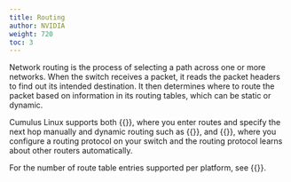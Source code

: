 ```yaml
---
title: Routing
author: NVIDIA
weight: 720
toc: 3
---
```

Network routing is the process of selecting a path across one or more networks. When the switch receives a packet, it reads the packet headers to find out its intended destination. It then determines where to route the packet based on information in its routing tables, which can be static or dynamic.

Cumulus Linux supports both {{<link url="Static-Routing">}}, where you enter routes and specify the next hop manually and dynamic routing such as {{<link url="Border-Gateway-Protocol-BGP" text="BGP">}}, and {{<link url="Open-Shortest-Path-First-OSPF" text="OSP">}}, where you configure a routing protocol on your switch and the routing protocol learns about other routers automatically.

For the number of route table entries supported per platform, see {{<link title="Forwarding Table Size and Profiles">}}.
